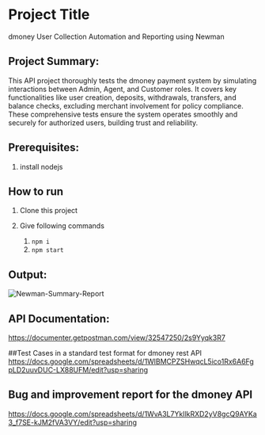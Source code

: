 # Project Title
dmoney User Collection  Automation and Reporting using Newman

## Project Summary:
This API project thoroughly tests the dmoney payment system by simulating interactions between Admin, Agent, and Customer roles. It covers key functionalities like user creation, deposits, withdrawals, transfers, and balance checks, excluding merchant involvement for policy compliance. These comprehensive tests ensure the system operates smoothly and securely for authorized users, building trust and reliability.

## Prerequisites:
1. install nodejs

## How to run
1. Clone this project
2. Give following commands

    1.  ``` npm i ```
    2.  ``` npm start ```



## Output:
![Newman-Summary-Report](https://github.com/mahmudshumit/dmoney--collection-API/assets/76776682/9aa29643-486f-48f7-923e-0bedf9573522)




## API Documentation:
https://documenter.getpostman.com/view/32547250/2s9Yyqk3R7

##Test Cases in a standard test format for dmoney rest API
https://docs.google.com/spreadsheets/d/1WlBMCPZSHwqcL5ico1Rx6A6FgpLD2uuvDUC-LX88UFM/edit?usp=sharing

## Bug and improvement report for the dmoney API 
https://docs.google.com/spreadsheets/d/1WvA3L7YkIlkRXD2yV8gcQ9AYKa3_f7SE-kJM2fVA3VY/edit?usp=sharing
